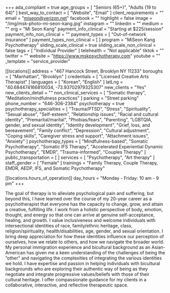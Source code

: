 +++
ada_compliant = true
age_groups = [ "Seniors (65+)", "Adults (19 to 64)" ]
best_way_to_contact = [ "Website", "Email" ]
client_requirements = ""
email = "miseon@verizon.net"
facebook = ""
highlight = false
image = "/img/msk-photo-mi-seon-kang.jpg"
instagram = ""
linkedin = ""
medium = ""
org = "Mi Seon Kang"
payment_info_clinical = "Starting at $225/session"
payment_info_non_clinical = ""
payment_types = [ "Out-of-network insurance" ]
payment_types_non_clinical = [ ]
program = "MiSeon Kang Psychotherapy"
sliding_scale_clinical = true
sliding_scale_non_clinical = false
tags = [ "Individual Provider" ]
telehealth = "Not applicable"
tiktok = ""
twitter = ""
website = "https://www.mskpsychotherapy.com"
youtube = ""
_template = "service_provider"

[[locations]]
address = "467 Hancock Street, Brooklyn NY 11233"
boroughs = [ "Manhattan", "Brooklyn" ]
credentials = [ "Licensed Creative Arts Therapist" ]
languages = [ "Korean", "English" ]
latLng = "40.684474166810034, -73.93702979325307"
new_clients = "Yes"
new_clients_detail = ""
non_clinical_services = [ "Somatic therapy", "Meditation/mindfulness practices" ]
parking = "Street parking"
phone_number = "646-306-2384"
psychotherapy = true
psychotherapy_specialties = [
  "Trauma/PTSD",
  "Stress",
  "Spirituality",
  "Sexual abuse",
  "Self-esteem",
  "Relationship issues",
  "Racial and cultural identity",
  "Premarital/marital",
  "Phobias/fears",
  "Parenting",
  "LGBTQIA, gender, and sexual identity",
  "Identity development",
  "Grief, loss, and bereavement",
  "Family conflict",
  "Depression",
  "Cultural adjustment",
  "Coping skills",
  "Caregiver stress and support",
  "Attachment issues",
  "Anxiety"
]
psychotherapy_types = [
  "Mindfulness-based",
  "Somatic Psychotherapy",
  "Somatic IFS Therapy",
  "Accelerated Experiential Dynamic Psychotherapy",
  "EMDR",
  "Trauma-informed",
  "Couples Therapy"
]
public_transportation = [ ]
services = [ "Psychotherapy", "Art therapy" ]
staff_gender = [ "Female" ]
trainings = "Family Therapy, Couple Therapy, EMDR, AEDP, IFS, and Somatic Psychotherapy"

  [[locations.hours_of_operation]]
  day_hours = "Monday - Friday: 10 am - 9 pm"
+++

The goal of therapy is to alleviate psychological pain and suffering, but beyond this, I have learned over the course of my 20-year career as a psychotherapist that everyone has the capacity to change, grow, and attain a creative, fulfilling life. I work from a holistic perspective of body, emotion, thought, and energy so that one can arrive at genuine self-acceptance, healing, and growth. I value inclusiveness and welcome individuals with intersectional identities of race, family/ethnic heritage, class, religion/spirituality, health/disabilities, age, gender, and sexual orientation. I bring deep appreciation for how these identities influence our perception of ourselves, how we relate to others, and how we navigate the broader world. My personal immigration experience and bicultural background as an Asian-American has given me a keen understanding of the challenges of being the “other” and navigating the complexities of integrating the various identities we hold. I have expertise and passion in helping individuals with bicultural backgrounds who are exploring their authentic way of being as they negotiate and integrate progressive values/beliefs with those of their cultural heritage. I offer compassionate guidance for my clients in a collaborative, interactive, and reflective therapeutic space.
